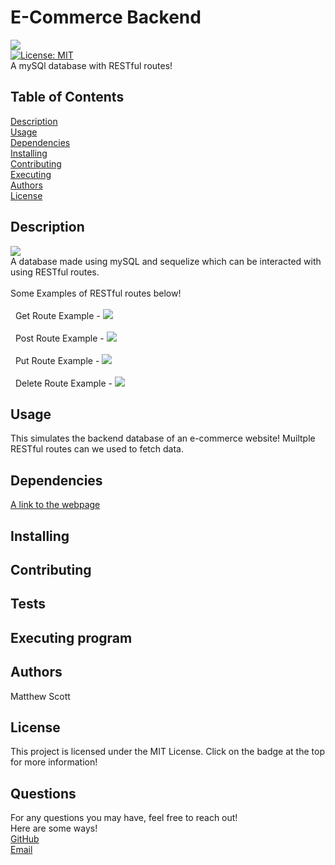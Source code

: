 # E-Commerce Backend 
  <img src="https://img.shields.io/badge/JavaScript-323330?style=for-the-badge&logo=javascript&logoColor=F7DF1E " /> <br>
  [![License: MIT](https://img.shields.io/badge/License-MIT-yellow.svg)](https://opensource.org/licenses/MIT)
  <br>
A mySQl database with RESTful routes!

## Table of Contents

[Description](#Description) <br>
[Usage](#Usage) <br>
[Dependencies](#Dependencies) <br>
[Installing](#Installing) <br>
[Contributing](#Contributing) <br>
[Executing](#Executing) <br>
[Authors](#Authors) <br>
[License](#License) <br>


## Description <a name="Description"></a>
<img src="https://imgur.com/E2a5wJf.png" /> <br>
A database made using mySQL and sequelize which can be interacted with using RESTful routes. 
<br>
<br>
Some Examples of RESTful routes below!
<br>
<br>
&nbsp; Get Route Example -
<img src="https://imgur.com/8BwqAnI.png" />
<br>
<br>
&nbsp; Post Route Example -
<img src="https://imgur.com/Lia1Bsv.png" />
<br>
<br>
&nbsp; Put Route Example -
<img src="https://imgur.com/XZSZ2UX.png" />
<br>
<br>
&nbsp; Delete Route Example -
<img src="https://imgur.com/y5Vsbwn.png" />


## Usage <a name="Usage"></a>
This simulates the backend database of an e-commerce website! Muiltple RESTful routes can we used to fetch data. 

## Dependencies <a name="Dependencies"></a>

<a href="FakeURL" alt="WeatherApp">A link to the webpage</a>

## Installing <a name="Installing"></a>


## Contributing <a name="Contributing"></a>


## Tests <a name="Tests"></a>


## Executing program <a name="Executing"></a>


## Authors <a name="Authors"></a>
Matthew Scott

## License <a name="License"></a>
This project is licensed under the MIT License. Click on the badge at the top for more information!

## Questions

For any questions you may have, feel free to reach out! <br>
Here are some ways! <br>
<a href="https://github.com/MScott-Dev" alt="GitHub">GitHub</a> <br>
<a href="mailto:MScott0199@gmail.com">Email</a>
